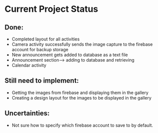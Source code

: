 # Current Project Status
## Done:
* Completed layout for all activities
* Camera activity successfully sends the image capture to the firebase account for backup storage
* New announcement gets added to database as a text file
* Announcement section--> adding to database and retrieving 
* Calendar activity

## Still need to implement:
* Getting the images from firebase and displaying them in the gallery 
* Creating a design layout for the images to be displayed in the gallery

## Uncertainties:
* Not sure how to specify which firebase account to save to by default. 
